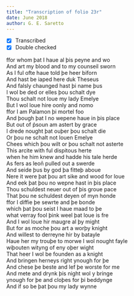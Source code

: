 ```yaml
---
title: "Transcription of folio 23r"
date: June 2018
author: G. E. Saretto
---
```


- [x] Transcribed
- [x] Double checked

ffor whom þat I haue al þis peyne and wo  
And art my blood and to my counseil sworn  
As I ful ofte haue told þe heer biforn  
And hast be iaped here duk Theseus  
And falsly chaunged hast þi name þus  
I wol be ded or elles þou schalt dye  
Thou schalt not loue my lady Emelye  
But I wol loue hire oonly and nomo  
ffor I am Palamon þi mortel foo  
And þough þat I no wepene haue in þis place  
But out of p̉soun am astert by grace  
I drede nought þat ouþer þou schalt die  
Or þou ne schalt not louen Emelye  
Chees which þou wilt or þou schalt not asterte  
This arcite with ful dispitous herte  
when he him knew and hadde his tale herde  
As fers as leon̄ pulled out a swerde  
And seide þus by god þa fitteþ aboue  
Nere it were þat þou art sike and wood for loue  
And eek þat þou no wepne hast in þis place  
Thou schuldest neuer out of þis groue pace  
That þou ne schuldest deyen of myn honde  
ffor I diffie þe sewrte and þe bonde  
which þat þou seist I haue maad to þe  
what verray fool þink weel þat loue is fre  
And I wol loue hir maugre al þy might  
But for as moche þou art a worþy knight  
And willest to derreyne hir by batayle  
Haue her my trouþe to morwe I wol nought fayle  
wiþouten wityng of eny oþer wight  
That heer I wol be founden as a knight  
And bringen herneys right ynough for þe  
And chese þe beste and lef þe worste for me  
And mete and drynk þis night wol y bringe  
ynough for þe and cloþes for þi beddynge  
And if so be þat þou my lady wynne  
